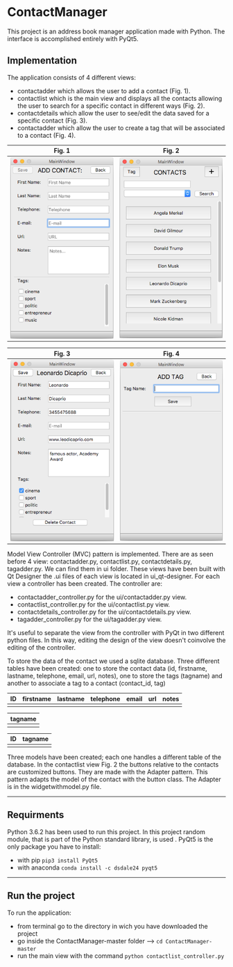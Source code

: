 # ContactManager

This project is an address book manager application made with Python. The interface is accomplished entirely with PyQt5.

## Implementation

The application consists of 4 different views:
- contactadder which allows the user to add a contact (Fig. 1).
- contactlist which is the main view and displays all the contacts allowing the user to search for a specific contact in    different ways (Fig. 2).
- contactdetails which allow the user to see/edit the data saved for a specific contact (Fig. 3).
- contactadder which allow the user to create a tag that will be associated to a contact (Fig. 4).

Fig. 1            |  Fig. 2
:-------------------------:|:-------------------------:
![](https://github.com/pietrobongini/ContactManager/blob/master/ui_img/contactadder.png "Fig. 1")  |  ![](https://github.com/pietrobongini/ContactManager/blob/master/ui_img/contactlist.png "Fig. 2")

Fig. 3            |  Fig. 4
:-------------------------:|:-------------------------:
![](https://github.com/pietrobongini/ContactManager/blob/master/ui_img/contactdetails.png "Fig. 3")  |  ![](https://github.com/pietrobongini/ContactManager/blob/master/ui_img/tagadder.png "Fig. 4")

Model View Controller (MVC) pattern is implemented. There are as seen before 4 view: contactadder.py, contactlist.py, contactdetails.py, tagadder.py. We can find them in ui folder. These views have been built with Qt Designer the .ui files of each view is located in ui_qt-designer. 
For each view a controller has been created. The controller are: 
- contactadder_controller.py for the ui/contactadder.py view.
- contactlist_controller.py for the ui/contactlist.py view.
- contactdetails_controller.py for the ui/contactdetails.py view.
- tagadder_controller.py for the ui/tagadder.py view.

It's useful to separate the view from the controller with PyQt in two different python files. In this way, editing the design of the view doesn't coinvolve the editing of the controller.

To store the data of the contact we used a sqlite database. Three different tables have been created: one to store the contact data (id, firstname, lastname, telephone, email, url, notes), one to store the tags (tagname) and another to associate a tag to a contact (contact_id, tag) 

| ID | firstname | lastname | telephone | email | url | notes|
| :---: | :---: | :---: | :---: | :---: | :---: | :---: |
|  |  |  |  |  |  |  |

| tagname |
| :---: |
|  |

| ID | tagname|
| :---: | :---: | 
|  |  | 

Three models have been created; each one handles a different table of the database. 
In the contactlist view Fig. 2 the buttons relative to the contacts are customized buttons. They are made with the Adapter pattern. This pattern adapts the model of the contact with the button class. The Adapter is in the widgetwithmodel.py file.

---
## Requirments

Python 3.6.2 has been used to run this project.
In this project random module, that is part of the Python standard library, is used . PyQt5 is the only package you have to install:
- with pip `pip3 install PyQt5`
- with anaconda `conda install -c dsdale24 pyqt5`

---
## Run the project

To run the application:
- from terminal go to the directory in wich you have downloaded the project
- go inside the ContactManager-master folder --> `cd ContactManager-master`
- run the main view with the command `python contactlist_controller.py`



